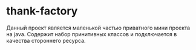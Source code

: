 thank-factory
=============

Данный проект является маленькой частью приватного мини проекта на java.
Содержит набор принитивных классов и подключается в качества стороннего ресурса.
